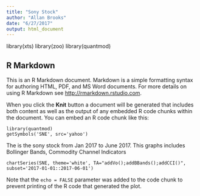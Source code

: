 ```yaml
---
title: "Sony Stock"
author: "Allan Brooks"
date: "6/27/2017"
output: html_document
---
```

library(xts)
library(zoo)
library(quantmod)

## R Markdown

This is an R Markdown document. Markdown is a simple formatting syntax for authoring HTML, PDF, and MS Word documents. For more details on using R Markdown see <http://rmarkdown.rstudio.com>.

When you click the **Knit** button a document will be generated that includes both content as well as the output of any embedded R code chunks within the document. You can embed an R code chunk like this:

```{r}
library(quantmod)
getSymbols('SNE', src='yahoo')
```


The is the sony stock from Jan 2017 to June 2017. This graphs includes Bollinger Bands, Commodity Channel Indicators
```{r}
chartSeries(SNE, theme='white', TA="addVo();addBBands();addCCI()", subset='2017-01-01::2017-06-01')
```


Note that the `echo = FALSE` parameter was added to the code chunk to prevent printing of the R code that generated the plot.
